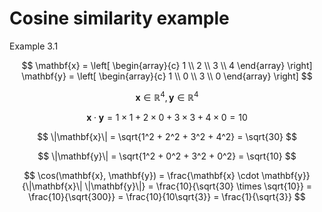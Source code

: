 # Cosine similarity example

Example 3.1

$$
\mathbf{x} = \left[
\begin{array}{c}
1 \\
2 \\
3 \\
4
\end{array}
\right]
\mathbf{y} = \left[
\begin{array}{c}
1 \\
0 \\
3 \\
0
\end{array}
\right]
$$

$$
\mathbf{x} \in \mathbb{R}^4, \mathbf{y} \in \mathbb{R}^4
$$

$$
\mathbf{x} \cdot \mathbf{y} = 1 \times 1 + 2 \times 0 + 3 \times 3 + 4 \times 0 = 10
$$

$$
\|\mathbf{x}\| = \sqrt{1^2 + 2^2 + 3^2 + 4^2} = \sqrt{30}
$$

$$
\|\mathbf{y}\| = \sqrt{1^2 + 0^2 + 3^2 + 0^2} = \sqrt{10}
$$

$$
\cos(\mathbf{x}, \mathbf{y}) = \frac{\mathbf{x} \cdot \mathbf{y}}{\|\mathbf{x}\| \|\mathbf{y}\|} = \frac{10}{\sqrt{30} \times \sqrt{10}} = \frac{10}{\sqrt{300}} = \frac{10}{10\sqrt{3}} = \frac{1}{\sqrt{3}}
$$
